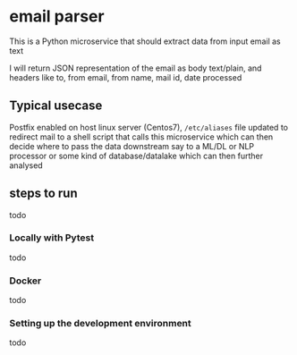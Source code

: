 # email parser

This is a Python microservice that should extract data from input email as text

I will return JSON representation of the email as body text/plain, and headers like to, from email, from name, mail id, date processed

## Typical usecase
Postfix enabled on host linux server (Centos7), `/etc/aliases` file updated to redirect mail to a shell script that calls this microservice which can then decide where to pass the data downstream say to a ML/DL or NLP processor or some kind of database/datalake which can then further analysed

## steps to run
todo

### Locally with Pytest
todo

### Docker
todo

### Setting up the development environment
todo



